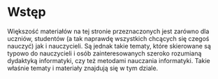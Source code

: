 # Wstęp

Większość materiałów na tej stronie przeznaczonych jest zarówno dla uczniów, studentów (a tak naprawdę wszystkich chcących się czegoś nauczyć) jak i nauczycieli. Są jednak takie tematy, które skierowane są typowo do nauczycieli i osób zainteresowanych szeroko rozumianą dydaktyką informatyki, czy też metodami nauczania informatyki. Takie właśnie tematy i materiały znajdują się w tym dziale.
